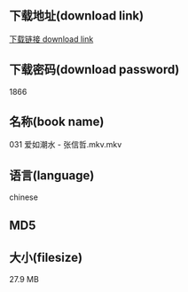 ## 下载地址(download link)
[下载链接 download link](https://tutu365.netlify.app/?s=031+%E7%88%B1%E5%A6%82%E6%BD%AE%E6%B0%B4+-+%E5%BC%A0%E4%BF%A1%E5%93%B2.mkv)

## 下载密码(download password)
1866

## 名称(book name)
031 爱如潮水 - 张信哲.mkv.mkv

## 语言(language)
chinese

## MD5


## 大小(filesize)
27.9 MB
